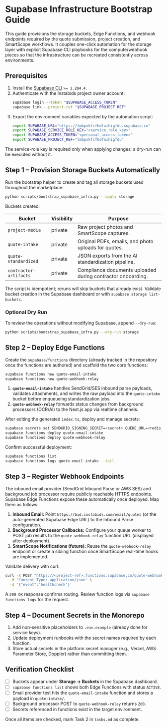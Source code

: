 # Supabase Infrastructure Bootstrap Guide

This guide provisions the storage buckets, Edge Functions, and webhook endpoints required by the quote submission, project creation, and SmartScope workflows. It couples one-click automation for the storage layer with explicit Supabase CLI playbooks for the compute/webhook pieces so that the infrastructure can be recreated consistently across environments.

## Prerequisites

1. Install the [Supabase CLI](https://supabase.com/docs/guides/cli) `>= 1.204.4`.
2. Authenticate with the Instabids project owner account:
   ```bash
   supabase login --token "$SUPABASE_ACCESS_TOKEN"
   supabase link --project-ref "$SUPABASE_PROJECT_REF"
   ```
3. Export the environment variables expected by the automation script:
   ```bash
   export SUPABASE_URL="https://lmbpvkfcfhdfaihigfdu.supabase.co"
   export SUPABASE_SERVICE_ROLE_KEY="<service_role_key>"
   export SUPABASE_ACCESS_TOKEN="<personal_access_token>"
   export SUPABASE_PROJECT_REF="lmbpvkfcfhdfaihigfdu"
   ```

The service-role key is required only when applying changes; a dry-run can be executed without it.

## Step 1 – Provision Storage Buckets Automatically

Run the bootstrap helper to create and tag all storage buckets used throughout the marketplace:

```bash
python scripts/bootstrap_supabase_infra.py --apply storage
```

Buckets created:

| Bucket | Visibility | Purpose |
| ------ | ---------- | ------- |
| `project-media` | private | Raw project photos and SmartScope captures. |
| `quote-intake` | private | Original PDFs, emails, and photo uploads for quotes. |
| `quote-standardized` | private | JSON exports from the AI standardization pipeline. |
| `contractor-artifacts` | private | Compliance documents uploaded during contractor onboarding. |

The script is idempotent; reruns will skip buckets that already exist. Validate bucket creation in the Supabase dashboard or with `supabase storage list-buckets`.

### Optional Dry Run

To review the operations without modifying Supabase, append `--dry-run`:

```bash
python scripts/bootstrap_supabase_infra.py --dry-run storage
```

## Step 2 – Deploy Edge Functions

Create the `supabase/functions` directory (already tracked in the repository once the functions are authored) and scaffold the two core functions:

```bash
supabase functions new quote-email-intake
supabase functions new quote-webhook-relay
```

1. **`quote-email-intake`** handles SendGrid/SES inbound parse payloads, validates attachments, and writes the raw payload into the `quote-intake` bucket before enqueueing standardization jobs.
2. **`quote-webhook-relay`** forwards status changes from background processors (OCR/AI) to the Next.js app via realtime channels.

After editing the generated `index.ts`, deploy and manage secrets:

```bash
supabase secrets set SENDGRID_SIGNING_SECRET=<secret> QUEUE_URL=<redis_url>
supabase functions deploy quote-email-intake
supabase functions deploy quote-webhook-relay
```

Confirm successful deployment:

```bash
supabase functions list
supabase functions logs quote-email-intake --tail
```

## Step 3 – Register Webhook Endpoints

The inbound email provider (SendGrid Inbound Parse or AWS SES) and background job processor require publicly reachable HTTPS endpoints. Supabase Edge Functions expose these automatically once deployed. Map them as follows:

1. **Inbound Email:** Point `https://bid.instabids.com/email/quotes` (or the auto-generated Supabase Edge URL) to the Inbound Parse configuration.
2. **Background Processor Callbacks:** Configure your queue worker to POST job results to the `quote-webhook-relay` function URL (displayed after deployment).
3. **SmartScope Notifications (future):** Reuse the `quote-webhook-relay` endpoint or create a sibling function once SmartScope real-time hooks are implemented.

Validate delivery with curl:

```bash
curl -X POST "https://<project-ref>.functions.supabase.co/quote-webhook-relay" \
  -H 'Content-Type: application/json' \
  -d '{"event":"healthcheck"}'
```

A `200 OK` response confirms routing. Review function logs via `supabase functions logs` for the request.

## Step 4 – Document Secrets in the Monorepo

1. Add non-sensitive placeholders to `.env.example` (already done for service keys).
2. Update deployment runbooks with the secret names required by each function.
3. Store actual secrets in the platform secret manager (e.g., Vercel, AWS Parameter Store, Doppler) rather than committing them.

## Verification Checklist

- [ ] Buckets appear under **Storage → Buckets** in the Supabase dashboard.
- [ ] `supabase functions list` shows both Edge Functions with status `ACTIVE`.
- [ ] Email provider test hits the `quote-email-intake` function and stores a payload in `quote-intake/`.
- [ ] Background processor POST to `quote-webhook-relay` returns `200`.
- [ ] Secrets referenced in functions exist in the target environment.

Once all items are checked, mark Task 2 in `tasks.md` as complete.
